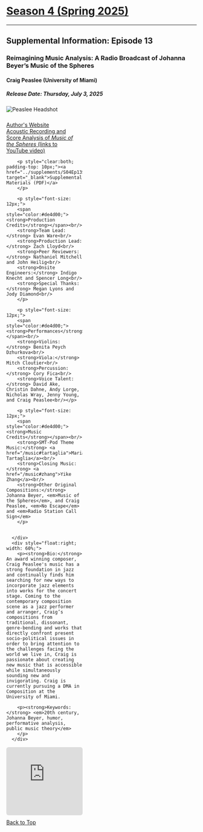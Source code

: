 <div class="seasonheader">
    <a href="/episodes/season04"><h1 class="seasonheader-text">Season 4 (Spring 2025)</h1></a>
</div>

<div>
<hr>
<h2>Supplemental Information: Episode 13</h2>

  <div class="supplement" id="e4.13">
    <h3 class="supplement-title">Reimagining Music Analysis: A Radio Broadcast of Johanna Beyer’s Music of the Spheres</h3>
    <h4>Craig Peaslee (University of Miami)</h4>
    <h5>Release Date: Thursday, July 3, 2025</h5>
    <div class="floatsupps">
      <div style="float:left; width: 40%;">
        <img class="biopic" alt="Peaslee Headshot" src="../supplements/S04Ep13peaslee.jpg">
        <p style="clear:both; padding-top: 10px; padding-right: 10px"><a href="https://www.craigpeaslee.com/">Author's Website</a><br/>
          <a href="https://www.youtube.com/watch?v=ihcIYzCqOUw">Acoustic Recording and Score Analysis of <em>Music of the Spheres</em> (links to YouTube video)</a><br/></p>

        <p style="clear:both; padding-top: 10px;"><a href="../supplements/S04Ep13Supp_peaslee.pdf" target="_blank">Supplemental Materials (PDF)</a>
        </p>

        <p style="font-size: 12px;">
        <span style="color:#de4d00;"><strong>Production Credits</strong></span><br/>
        <strong>Team Lead:</strong> Evan Ware<br/>
        <strong>Production Lead:</strong> Zach Lloyd<br/>
        <strong>Peer Reviewers:</strong> Nathaniel Mitchell and John Heilig<br/>
        <strong>Onsite Engineers:</strong> Indigo Knecht and Spencer Long<br/>
        <strong>Special Thanks:</strong> Megan Lyons and Jody Diamond<br/>
        </p>

        <p style="font-size: 12px;">
        <span style="color:#de4d00;"><strong>Performances</strong></span><br/>
        <strong>Violins:</strong> Benita Peych Dzhurkova<br/>
        <strong>Viola:</strong> Mitch Cloutier<br/>
        <strong>Percussion:</strong> Cory Fica<br/>
        <strong>Voice Talent:</strong> David Ake, Christin Dahne, Andy Lorge, Nicholas Wray, Jenny Young, and Craig Peaslee<br/></p>

        <p style="font-size: 12px;">
        <span style="color:#de4d00;"><strong>Music Credits</strong></span><br/>
        <strong>SMT-Pod Theme Music:</strong> <a href="/music#tartaglia">Maria Tartaglia</a><br/>
        <strong>Closing Music:</strong> <a href="/music#zhang">Yike Zhang</a><br/>
        <strong>Other Original Compositions:</strong> Johanna Beyer, <em>Music of the Spheres</em>, and Craig Peaslee, <em>No Escape</em> and <em>Radio Station Call Sign</em>
        </p>


      </div>
      <div style="float:right; width: 60%;">
        <p><strong>Bio:</strong> An award winning composer, Craig Peaslee's music has a strong foundation in jazz and continually finds him searching for new ways to incorporate jazz elements into works for the concert stage. Coming to the contemporary composition scene as a jazz performer and arranger, Craig’s compositions from traditional, dissonant, genre-bending and works that directly confront present socio-political issues in order to bring attention to the challenges facing the world we live in, Craig is passionate about creating new music that is accessible while simultaneously sounding new and invigorating. Craig is currently pursuing a DMA in Composition at the University of Miami.

</p>

        <p><strong>Keywords:</strong> <em>20th century, Johanna Beyer, humor, performative analysis, public music theory</em>
        </p>
      </div>
<div style="width: 100%; height: 180px; margin-top: 10px; margin-bottom: 10px; border-radius: 6px; overflow:hidden; clear:both;">
<iframe style="width: 100%; height: 180px;" frameborder="no" scrolling="no" seamless src="https://player.captivate.fm/show/d9c88032-2609-4757-82c7-860198cb482f/latest/"></iframe></div>
    <a class="to-top" href="#top">Back to Top</a>
  </div>  